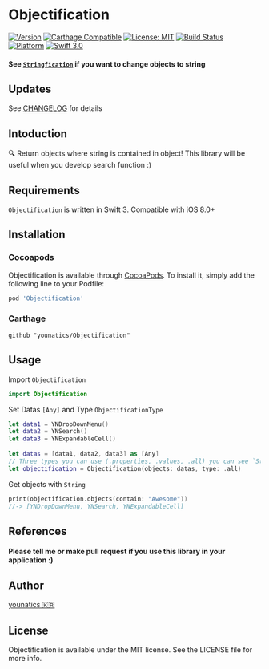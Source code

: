 # Objectification

[![Version](https://img.shields.io/cocoapods/v/Objectification.svg?style=flat)](http://cocoapods.org/pods/Objectification)
[![Carthage Compatible](https://img.shields.io/badge/Carthage-compatible-4BC51D.svg?style=flat)](https://github.com/Carthage/Carthage)
[![License: MIT](https://img.shields.io/badge/license-MIT-blue.svg?style=flat)](https://github.com/younatics/Objectification/blob/master/LICENSE)
[![Build Status](https://travis-ci.org/younatics/Objectification.svg?branch=master)](https://travis-ci.org/younatics/Objectification)
[![Platform](https://img.shields.io/cocoapods/p/Objectification.svg?style=flat)](http://cocoapods.org/pods/Objectification)
[![Swift 3.0](https://img.shields.io/badge/Swift-3.0-orange.svg?style=flat)](https://developer.apple.com/swift/)


#### See [`Stringfication`](https://github.com/younatics/Stringfication) if you want to change objects to string

## Updates
See [CHANGELOG](https://github.com/younatics/Objectification/blob/master/CHANGELOG.md) for details

## Intoduction
🔍 Return objects where string is contained in object! This library will be useful when you develop search function :)

## Requirements

`Objectification` is written in Swift 3. Compatible with iOS 8.0+

## Installation

### Cocoapods

Objectification is available through [CocoaPods](http://cocoapods.org). To install
it, simply add the following line to your Podfile:

```ruby
pod 'Objectification'
```
### Carthage
```
github "younatics/Objectification"
```

## Usage
Import `Objectification`
```swift
import Objectification
```

Set Datas `[Any]` and Type `ObjectificationType`
```swift
let data1 = YNDropDownMenu()
let data2 = YNSearch()
let data3 = YNExpandableCell()
        
let datas = [data1, data2, data3] as [Any]
// Three types you can use (.properties, .values, .all) you can see `Stringfication` for more information
let objectification = Objectification(objects: datas, type: .all)
```

Get objects with `String`
```swift
print(objectification.objects(contain: "Awesome"))
//-> [YNDropDownMenu, YNSearch, YNExpandableCell]
```

## References
#### Please tell me or make pull request if you use this library in your application :) 

## Author
[younatics 🇰🇷](http://younatics.github.io)

## License
Objectification is available under the MIT license. See the LICENSE file for more info.





